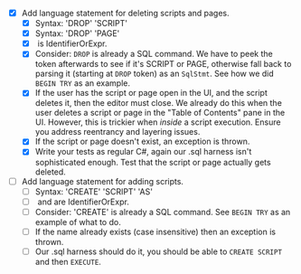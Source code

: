 - [x] Add language statement for deleting scripts and pages.
    - [x] Syntax: 'DROP' 'SCRIPT' <name>
    - [x] Syntax: 'DROP' 'PAGE' <name>
    - [x] <name> is IdentifierOrExpr.
    - [x] Consider: `DROP` is already a SQL command. We have to peek the token afterwards to see if it's SCRIPT or PAGE, otherwise fall back to parsing it (starting at `DROP` token) as an `SqlStmt`. See how we did `BEGIN TRY` as an example.
    - [x] If the user has the script or page open in the UI, and the script deletes it, then the editor must close. We already do this when the user deletes a script or page in the "Table of Contents" pane in the UI. However, this is trickier when _inside_ a script execution. Ensure you address reentrancy and layering issues.
    - [x] If the script or page doesn't exist, an exception is thrown.
    - [x] Write your tests as regular C#, again our .sql harness isn't sophisticated enough. Test that the script or page actually gets deleted.
- [ ] Add language statement for adding scripts.
    - [ ] Syntax: 'CREATE' 'SCRIPT' <name> 'AS' <sql commands>
    - [ ] <name> and <sql commands> are IdentifierOrExpr.
    - [ ] Consider: 'CREATE' is already a SQL command. See `BEGIN TRY` as an example of what to do.
    - [ ] If the name already exists (case insensitive) then an exception is thrown.
    - [ ] Our .sql harness should do it, you should be able to `CREATE SCRIPT` and then `EXECUTE`.
